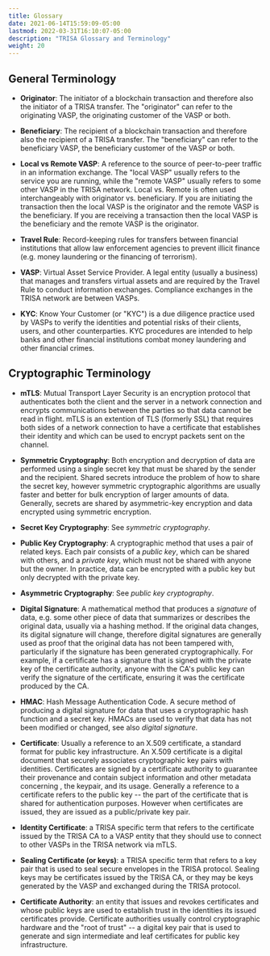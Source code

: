 ```yaml
---
title: Glossary
date: 2021-06-14T15:59:09-05:00
lastmod: 2022-03-31T16:10:07-05:00
description: "TRISA Glossary and Terminology"
weight: 20
---
```


## General Terminology

- **Originator**: The initiator of a blockchain transaction and therefore also the initiator of a TRISA transfer. The "originator" can refer to the originating VASP, the originating customer of the VASP or both.

- **Beneficiary**: The recipient of a blockchain transaction and therefore also the recipient of a TRISA transfer. The "beneficiary" can refer to the beneficiary VASP, the beneficiary customer of the VASP or both.

- **Local vs Remote VASP**: A reference to the source of peer-to-peer traffic in an information exchange. The "local VASP" usually refers to the service you are running, while the "remote VASP" usually refers to some other VASP in the TRISA network. Local vs. Remote is often used interchangeably with originator vs. beneficiary. If you are initiating the transaction then the local VASP is the originator and the remote VASP is the beneficiary. If you are receiving a transaction then the local VASP is the beneficiary and the remote VASP is the originator.

- **Travel Rule**: Record-keeping rules for transfers between financial institutions that allow law enforcement agencies to prevent illicit finance (e.g. money laundering or the financing of terrorism).

- **VASP**: Virtual Asset Service Provider. A legal entity (usually a business) that manages and transfers virtual assets and are required by the Travel Rule to conduct information exchanges. Compliance exchanges in the TRISA network are between VASPs.

- **KYC**: Know Your Customer (or "KYC") is a due diligence practice used by VASPs to verify the identities and potential risks of their clients, users, and other counterparties. KYC procedures are intended to help banks and other financial institutions combat money laundering and other financial crimes.

## Cryptographic Terminology

- **mTLS**: Mutual Transport Layer Security is an encryption protocol that authenticates both the client and the server in a network connection and encrypts communications between the parties so that data cannot be read in flight. mTLS is an extention of TLS (formerly SSL) that requires both sides of a network connection to have a certificate that establishes their identity and which can be used to encrypt packets sent on the channel.

- **Symmetric Cryptography**: Both encryption and decryption of data are performed using a single secret key that must be shared by the sender and the recipient. Shared secrets introduce the problem of how to share the secret key, however symmetric cryptographic algorithms are usually faster and better for bulk encryption of larger amounts of data. Generally, secrets are shared by asymmetric-key encryption and data encrypted using symmetric encryption.

- **Secret Key Cryptography**: See _symmetric cryptography_.

- **Public Key Cryptography**: A cryptographic method that uses a pair of related keys. Each pair consists of a _public key_, which can be shared with others, and a _private key_, which must not be shared with anyone but the owner. In practice, data can be encrypted with a public key but only decrypted with the private key.

- **Asymmetric Cryptography**: See _public key cryptography_.

- **Digital Signature**: A mathematical method that produces a _signature_ of data, e.g. some other piece of data that summarizes or describes the original data, usually via a hashing method. If the original data changes, its digital signature will change, therefore digital signatures are generally used as proof that the original data has not been tampered with, particularly if the signature has been generated cryptographically. For example, if a certificate has a signature that is signed with the private key of the certificate authority, anyone with the CA's public key can verify the signature of the certificate, ensuring it was the certificate produced by the CA.

- **HMAC**: Hash Message Authentication Code. A secure method of producing a digital signature for data that uses a cryptographic hash function and a secret key. HMACs are used to verify that data has not been modified or changed, see also _digital signature_.

- **Certificate**: Usually a reference to an X.509 certificate, a standard format for public key infrastructure. An X.509 certificate is a digital document that securely associates cryptographic key pairs with identities. Certificates are signed by a certificate authority to guarantee their provenance and contain subject information and other metadata concerning , the keypair, and its usage. Generally a reference to a certificate refers to the public key -- the part of the certificate that is shared for authentication purposes. However when certificates are issued, they are issued as a public/private key pair.

- **Identity Certificate**: a TRISA specific term that refers to the certificate issued by the TRISA CA to a VASP entity that they should use to connect to other VASPs in the TRISA network via mTLS.

- **Sealing Certificate (or keys)**: a TRISA specific term that refers to a key pair that is used to seal secure envelopes in the TRISA protocol. Sealing keys may be certificates issued by the TRISA CA, or they may be keys generated by the VASP and exchanged during the TRISA protocol.

- **Certificate Authority**: an entity that issues and revokes certificates and whose public keys are used to establish trust in the identities its issued certificates provide. Certificate authorities usually control cryptographic hardware and the "root of trust" -- a digital key pair that is used to generate and sign intermediate and leaf certificates for public key infrastructure.